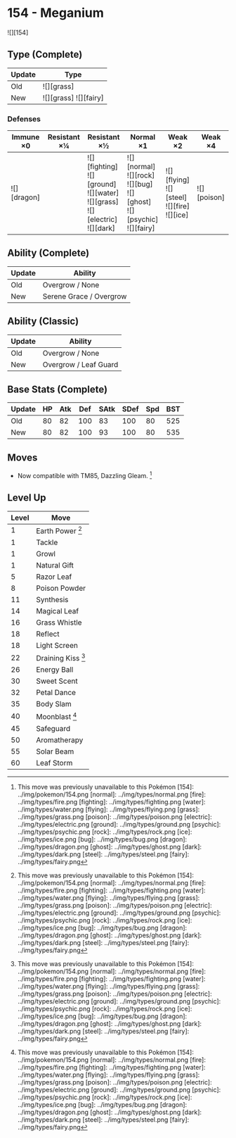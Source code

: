 # 154 - Meganium
![][154]

## Type (Complete)

Update | Type
---    | ---
Old    | ![][grass]
New    | ![][grass]  ![][fairy]

### Defenses

Immune ×0 | Resistant ×¼ | Resistant ×½ | Normal ×1 | Weak ×2 | Weak ×4
---       | ---          | ---          | ---       | ---     | ---
![][dragon]<br> | | ![][fighting]<br> ![][ground]<br> ![][water]<br> ![][grass]<br> ![][electric]<br> ![][dark]<br> | ![][normal]<br> ![][rock]<br> ![][bug]<br> ![][ghost]<br> ![][psychic]<br> ![][fairy]<br> | ![][flying]<br> ![][steel]<br> ![][fire]<br> ![][ice]<br> | ![][poison]<br> |

## Ability (Complete)

Update | Ability
---    | ---
Old    | Overgrow / None
New    | Serene Grace / Overgrow

## Ability (Classic)

Update | Ability
---    | ---
Old    | Overgrow / None
New    | Overgrow / Leaf Guard

## Base Stats (Complete)

Update | HP | Atk | Def | SAtk | SDef | Spd | BST
---    | ---| --- | --- | ---  | ---  | --- | ---
Old    | 80 |  82 |  100 |  83  |  100  |  80  |  525
New    | 80 |  82 |  100 |  93  |  100  |  80  |  535

## Moves

 - Now compatible with TM85, Dazzling Gleam. [^1]

## Level Up

Level | Move
---   | ---
  1   | Earth Power [^1]
  1   | Tackle
  1   | Growl
  1   | Natural Gift
  5   | Razor Leaf
  8   | Poison Powder
 11   | Synthesis
 14   | Magical Leaf
 16   | Grass Whistle
 18   | Reflect
 18   | Light Screen
 22   | Draining Kiss [^1]
 26   | Energy Ball
 30   | Sweet Scent
 32   | Petal Dance
 35   | Body Slam
 40   | Moonblast [^1]
 45   | Safeguard
 50   | Aromatherapy
 55   | Solar Beam
 60   | Leaf Storm

[^1]: This move was previously unavailable to this Pokémon
[154]: ../img/pokemon/154.png
[normal]: ../img/types/normal.png
[fire]: ../img/types/fire.png
[fighting]: ../img/types/fighting.png
[water]: ../img/types/water.png
[flying]: ../img/types/flying.png
[grass]: ../img/types/grass.png
[poison]: ../img/types/poison.png
[electric]: ../img/types/electric.png
[ground]: ../img/types/ground.png
[psychic]: ../img/types/psychic.png
[rock]: ../img/types/rock.png
[ice]: ../img/types/ice.png
[bug]: ../img/types/bug.png
[dragon]: ../img/types/dragon.png
[ghost]: ../img/types/ghost.png
[dark]: ../img/types/dark.png
[steel]: ../img/types/steel.png
[fairy]: ../img/types/fairy.png
